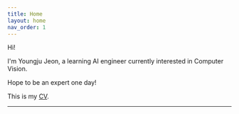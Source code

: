 ```yaml
---
title: Home
layout: home
nav_order: 1
---
```


Hi!

I'm Youngju Jeon, a learning AI engineer currently interested in Computer Vision.

Hope to be an expert one day!

This is my [CV](https://drive.google.com/file/d/19uyMMR-3i-BUArrPnV2F2CmEREt_IRQk/view?usp=share_link).

----

